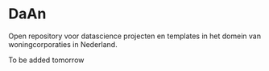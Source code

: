 # DaAn
Open repository voor datascience projecten en templates in het domein van woningcorporaties in Nederland.

To be added tomorrow
